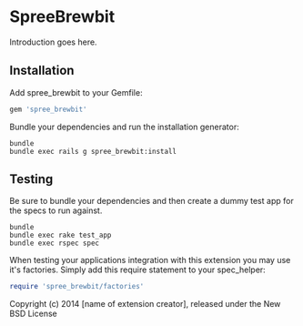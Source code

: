 SpreeBrewbit
==========

Introduction goes here.

Installation
------------

Add spree_brewbit to your Gemfile:

```ruby
gem 'spree_brewbit'
```

Bundle your dependencies and run the installation generator:

```shell
bundle
bundle exec rails g spree_brewbit:install
```

Testing
-------

Be sure to bundle your dependencies and then create a dummy test app for the specs to run against.

```shell
bundle
bundle exec rake test_app
bundle exec rspec spec
```

When testing your applications integration with this extension you may use it's factories.
Simply add this require statement to your spec_helper:

```ruby
require 'spree_brewbit/factories'
```

Copyright (c) 2014 [name of extension creator], released under the New BSD License
